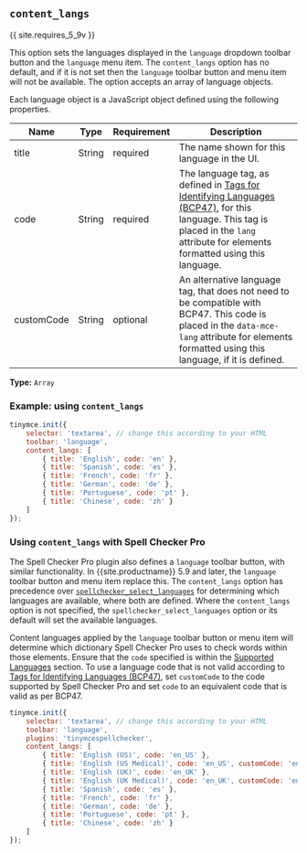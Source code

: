 ## `content_langs`

{{ site.requires_5_9v }}

This option sets the languages displayed in the `language` dropdown toolbar button and the `language` menu item. The `content_langs` option has no default, and if it is not set then the `language` toolbar button and menu item will not be available. The option accepts an array of language objects.

Each language object is a JavaScript object defined using the following properties.

| Name | Type | Requirement | Description |
| ---- | ---- | ----------- | ----------- |
| title | String | required | The name shown for this language in the UI. |
| code | String | required | The language tag, as defined in [Tags for Identifying Languages (BCP47)](https://www.ietf.org/rfc/bcp/bcp47.txt), for this language. This tag is placed in the `lang` attribute for elements formatted using this language. |
| customCode | String | optional | An alternative language tag, that does not need to be compatible with BCP47. This code is placed in the `data-mce-lang` attribute for elements formatted using this language, if it is defined. |

**Type:** `Array`

### Example: using `content_langs`

```js
tinymce.init({
    selector: 'textarea', // change this according to your HTML
    toolbar: 'language',
    content_langs: [
        { title: 'English', code: 'en' },
        { title: 'Spanish', code: 'es' },
        { title: 'French', code: 'fr' },
        { title: 'German', code: 'de' },
        { title: 'Portuguese', code: 'pt' },
        { title: 'Chinese', code: 'zh' }
    ]
});
```

### Using `content_langs` with Spell Checker Pro

The Spell Checker Pro plugin also defines a `language` toolbar button, with similar functionality. In {{site.productname}} 5.9 and later, the `language` toolbar button and menu item replace this. The `content_langs` option has precedence over [`spellchecker_select_languages`]({{site.baseurl}}/plugins/premium/tinymcespellchecker/#spellchecker_select_languages) for determining which languages are available, where both are defined. Where the `content_langs` option is not specified, the `spellchecker_select_languages` option or its default will set the available languages.

Content languages applied by the `language` toolbar button or menu item will determine which dictionary Spell Checker Pro uses to check words within those elements. Ensure that the `code` specified is within the [Supported Languages]({{site.baseurl}}//plugins/premium/tinymcespellchecker/#supportedlanguages) section. To use a language code that is not valid according to [Tags for Identifying Languages (BCP47)](https://www.ietf.org/rfc/bcp/bcp47.txt), set `customCode` to the code supported by Spell Checker Pro and set `code` to an equivalent code that is valid as per BCP47.

```js
tinymce.init({
    selector: 'textarea', // change this according to your HTML
    toolbar: 'language',
    plugins: 'tinymcespellchecker',
    content_langs: [
        { title: 'English (US)', code: 'en_US' },
        { title: 'English (US Medical)', code: 'en_US', customCode: 'en_US-medical' },
        { title: 'English (UK)', code: 'en_UK' },
        { title: 'English (UK Medical)', code: 'en_UK', customCode: 'en_UK-medical' },
        { title: 'Spanish', code: 'es' },
        { title: 'French', code: 'fr' },
        { title: 'German', code: 'de' },
        { title: 'Portuguese', code: 'pt' },
        { title: 'Chinese', code: 'zh' }
    ]
});
```